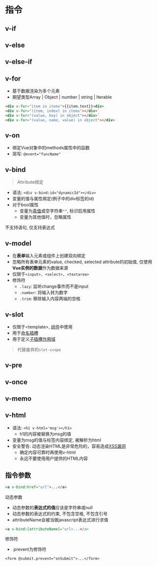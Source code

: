 # 指令

## v-if

## v-else

## v-else-if

## v-for

- 基于数据渲染为多个元素
- 期望类型Array | Object | number | string | Iterable 

```html
<div v-for="item in items">{{item.text}}<div>
<div v-for="(item, index) in items"></div>`
<div v-for="(value, key) in object"></div>`
<div v-for="(value, name, value) in object"></div>
```

## v-on

- 绑定Vue对象中的methods属性中的函数
- 简写: `@event="funcName"`

## v-bind

> Attribute绑定

- 语法: `<div v-bind:id="dynamicId"></div>`
- 变量的值与属性绑定(例子中的div标签的id)
- 对于bool属性
  - 变量为[真值](javascript-foundation-primitive.md#boolean)或空字符串`""`, 标识启用属性
  - 变量为其他值时，忽略属性


不支持语句, 仅支持表达式

## v-model

- 在**表单**输入元素或组件上创建双向绑定
- 忽略所有表单元素的value, checked, selected attribute的初始值, 仅使用**Vue实例的数据**作为数据来源
- 仅限于`<input>, <select>, <textarea>`
- 修饰符
  - `.lazy`: 监听change事件而不是input
  - `.number`: 将输入转为数字
  - `.trim`: 移除输入内容两端的空格

## v-slot

- 仅限于\<template>, [组件](vue-components.md)中使用
- 用于[命名插槽](vue-component-slot.md#命名插槽)
- 用于定义[子插槽作用域](vue-component-slot.md#作用域插槽)

> 代替废弃的`slot-scope`

## v-pre

## v-once

## v-memo

## v-html

- 语法: `<h1 v-html='msg'></h1>`
  - h1的内容被替换为msg的值
- 变量为msg的值与标签内容绑定, 被解析为html
- 安全警告: 动态渲染HTML是非常危险的，容易造成[XSS漏洞]()
  - 确定内容可靠时再使用v-html
  - 永远不要使用用户提供的HTML内容

## 指令参数

```html
<a v-bind:href="url">...</a>
```

动态参数

- 动态参数的**表达式的值**应该是字符串或null
- 动态参数的表达式的约束, 不包含空格, 不包含引号
- attributeName会被当做javascript表达式进行求值

```html
<a v-bind:[attributeName]="url>...</a>
```

修饰符

- .prevent为修饰符

```
<form @submit.prevent="onSubmit">...</form>
```